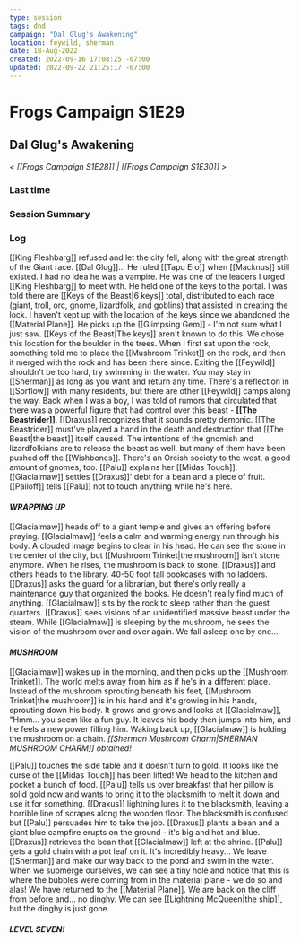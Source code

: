 ```yaml
---
type: session
tags: dnd
campaign: "Dal Glug's Awakening"
location: feywild, sherman
date: 18-Aug-2022
created: 2022-09-16 17:08:25 -07:00
updated: 2022-09-22 21:25:17 -07:00
---
```

# Frogs Campaign S1E29
## **Dal Glug's Awakening**
*< [[Frogs Campaign S1E28]] | [[Frogs Campaign S1E30]] >*

### Last time


### Session Summary


### Log
[[King Fleshbarg]] refused and let the city fell, along with the great strength of the Giant race. [[Dal Glug]]... He ruled [[Tapu Ero]] when [[Macknus]] still existed. I had no idea he was a vampire. He was one of the leaders I urged [[King Fleshbarg]] to meet with. He held one of the keys to the portal. I was told there are [[Keys of the Beast|6 keys]] total, distributed to each race (giant, troll, orc, gnome, lizardfolk, and goblins) that assisted in creating the lock. I haven't kept up with the location of the keys since we abandoned the [[Material Plane]]. He picks up the [[Glimpsing Gem]] - I'm not sure what I just saw. [[Keys of the Beast|The keys]] aren't known to do this. We chose this location for the boulder in the trees. When I first sat upon the rock, something told me to place the [[Mushroom Trinket]] on the rock, and then it merged with the rock and has been there since. Exiting the [[Feywild]] shouldn't be too hard, try swimming in the water. You may stay in [[Sherman]] as long as you want and return any time. There's a reflection in [[Sorflow]] with many residents, but there are other [[Feywild]] camps along the way. Back when I was a boy, I was told of rumors that circulated that there was a powerful figure that had control over this beast - **[[The Beastrider]]**. [[Draxus]] recognizes that it sounds pretty demonic. [[The Beastrider]] must've played a hand in the death and destruction that [[The Beast|the beast]] itself caused. The intentions of the gnomish and lizardfolkians are to release the beast as well, but many of them have been pushed off the [[Wishbones]]. There's an Orcish society to the west, a good amount of gnomes, too. [[Palu]] explains her [[Midas Touch]]. [[Glacialmaw]] settles [[Draxus]]' debt for a bean and a piece of fruit. [[Pailoff]] tells [[Palu]] not to touch anything while he's here.

#### _**WRAPPING UP**_
[[Glacialmaw]] heads off to a giant temple and gives an offering before praying. [[Glacialmaw]] feels a calm and warming energy run through his body. A clouded image begins to clear in his head. He can see the stone in the center of the city, but [[Mushroom Trinket|the mushroom]] isn't stone anymore. When he rises, the mushroom is back to stone. [[Draxus]] and others heads to the library. 40-50 foot tall bookcases with no ladders. [[Draxus]] asks the guard for a librarian, but there's only really a maintenance guy that organized the books. He doesn't really find much of anything. [[Glacialmaw]] sits by the rock to sleep rather than the guest quarters. [[Draxus]] sees visions of an unidentified massive beast under the steam. While [[Glacialmaw]] is sleeping by the mushroom, he sees the vision of the mushroom over and over again. We fall asleep one by one...

#### _**MUSHROOM**_
[[Glacialmaw]] wakes up in the morning, and then picks up the [[Mushroom Trinket]]. The world melts away from him as if he's in a different place. Instead of the mushroom sprouting beneath his feet, [[Mushroom Trinket|the mushroom]] is in his hand and it's growing in his hands, sprouting down his body. It grows and grows and looks at [[Glacialmaw]], "Hmm... you seem like a fun guy. It leaves his body then jumps into him, and he feels a new power filling him. Waking back up, [[Glacialmaw]] is holding the mushroom on a chain. _[[Sherman Mushroom Charm|SHERMAN MUSHROOM CHARM]] obtained!_

[[Palu]] touches the side table and it doesn't turn to gold. It looks like the curse of the [[Midas Touch]] has been lifted! We head to the kitchen and pocket a bunch of food. [[Palu]] tells us over breakfast that her pillow is solid gold now and wants to bring it to the blacksmith to melt it down and use it for something. [[Draxus]] lightning lures it to the blacksmith, leaving a horrible line of scrapes along the wooden floor. The blacksmith is confused but [[Palu]] persuades him to take the job. [[Draxus]] plants a bean and a giant blue campfire erupts on the ground - it's big and hot and blue. [[Draxus]] retrieves the bean that [[Glacialmaw]] left at the shrine. [[Palu]] gets a gold chain with a pot leaf on it. It's incredibly heavy... We leave [[Sherman]] and make our way back to the pond and swim in the water. When we submerge ourselves, we can see a tiny hole and notice that this is where the bubbles were coming from in the material plane - we do so and alas! We have returned to the [[Material Plane]]. We are back on the cliff from before and... no dinghy. We can see [[Lightning McQueen|the ship]], but the dinghy is just gone.

#### _**LEVEL SEVEN!**_
